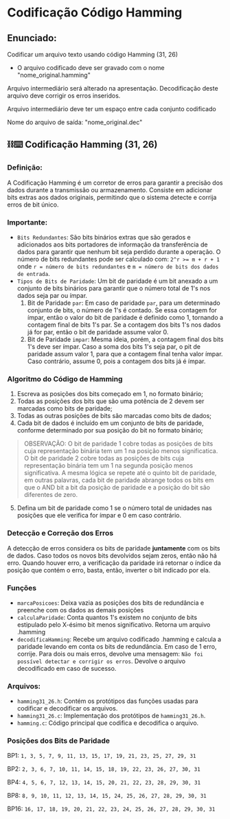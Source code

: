 # Codificação Código Hamming

## Enunciado:
Codificar um arquivo texto usando código Hamming (31, 26)
- O arquivo codificado deve ser gravado com o nome "nome_original.hamming"

Arquivo intermediário será alterado na apresentação. Decodificação deste arquivo deve corrigir os erros inseridos.

Arquivo intermediário deve ter um espaço entre cada conjunto codificado

Nome do arquivo de saída:  "nome_original.dec"

## ⛓︎⌨︎ Codificação Hamming (31, 26)
### Definição:
A Codificação Hamming é um corretor de erros para garantir a precisão dos dados durante a transmissão ou armazenamento. Consiste em adicionar bits extras aos dados originais, permitindo que o sistema detecte e corrija erros de bit único.

### Importante:
- `Bits Redundantes`: São bits binários extras que são gerados e adicionados aos bits portadores de informação da transferência de dados para garantir que nenhum bit seja perdido durante a operação. O número de bits redundantes pode ser calculado com:
`2^r >= m + r + 1` onde `r = número de bits redundantes` e `m = número de bits dos dados de entrada`.
- `Tipos de Bits de Paridade`: Um bit de paridade é um bit anexado a um conjunto de bits binários para garantir que o número total de 1's nos dados seja par ou ímpar.
	1. Bit de Paridade `par`: Em caso de paridade `par`, para um determinado conjunto de bits, o número de 1's é contado. Se essa contagem for ímpar, então o valor do bit de paridade é definido como 1, tornando a contagem final de bits 1's par. Se a contagem dos bits 1's nos dados já for par, então o bit de paridade assume valor 0.
	2. Bit de Paridade `impar`: Mesma ideia, porém, a contagem final dos bits 1's deve ser ímpar. Caso a soma dos bits 1's seja par, o pit de paridade assum valor 1, para que a contagem final tenha valor ímpar. Caso contrário, assume 0, pois a contagem dos bits já é ímpar.

### Algoritmo do Código de Hamming
1. Escreva as posições dos bits começado em 1, no formato binário;
2. Todas as posições dos bits que são uma potência de 2 devem ser marcadas como bits de paridade;
3. Todas as outras posições de bits são marcadas como bits de dados;
4. Cada bit de dados é incluído em um conjunto de bits de paridade, conforme determinado por sua posição do bit no formato binário;
> OBSERVAÇÃO: O bit de paridade 1 cobre todas as posições de bits cuja representação binária tem um 1 na posição menos significatica. O bit de paridade 2 cobre todas as posições de bits cuja representação binária tem um 1 na segunda posição menos significativa. A mesma lógica se repete até o quinto bit de paridade, em outras palavras, cada bit de paridade abrange todos os bits em que o AND bit a bit da posição de paridade e a posição do bit são diferentes de zero.
5. Defina um bit de paridade como 1 se o número total de unidades nas posições que ele verifica for ímpar e 0 em caso contrário.

### Detecção e Correção dos Erros
A detecção de erros considera os bits de paridade **juntamente** com os bits de dados. Caso todos os novos bits devolvidos sejam zeros, então não há erro. Quando houver erro, a verificação da paridade irá retornar o índice da posição que contém o erro, basta, então, inverter o bit indicado por ela.

### Funções
- `marcaPosicoes`: Deixa vazia as posições dos bits de redundância e preenche com os dados as demais posições
- `calculaParidade`: Conta quantos 1's existem no conjunto de bits estipulado pelo X-ésimo bit menos significativo. Retorna um arquivo .hamming
- `decodificaHamming`: Recebe um arquivo codificado .hamming e calcula a paridade levando em conta os bits de redundância. Em caso de 1 erro, corrije. Para dois ou mais erros, devolve uma mensagem: `Não foi possível detectar e corrigir os erros`. Devolve o arquivo decodificado em caso de sucesso.

### Arquivos:
- `hamming31_26.h`: Contém os protótipos das funções usadas para codificar e decodificar os arquivos.
- `hamming31_26.c`: Implementação dos protótipos de `hamming31_26.h`.
- `hamming.c`: Código principal que codifica e decodifica o arquivo.

### Posições dos Bits de Paridade

BP1: `1, 3, 5, 7, 9, 11, 13, 15, 17, 19, 21, 23, 25, 27, 29, 31`

BP2: `2, 3, 6, 7, 10, 11, 14, 15, 18, 19, 22, 23, 26, 27, 30, 31`

BP4: `4, 5, 6, 7, 12, 13, 14, 15, 20, 21, 22, 23, 28, 29, 30, 31`

BP8: `8, 9, 10, 11, 12, 13, 14, 15, 24, 25, 26, 27, 28, 29, 30, 31`

BP16: `16, 17, 18, 19, 20, 21, 22, 23, 24, 25, 26, 27, 28, 29, 30, 31`
